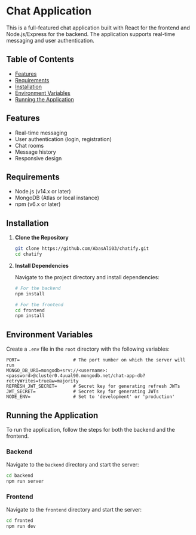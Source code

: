 # Chat Application

This is a full-featured chat application built with React for the frontend and Node.js/Express for the backend. The application supports real-time messaging and user authentication.

## Table of Contents

- [Features](#features)
- [Requirements](#requirements)
- [Installation](#installation)
- [Environment Variables](#environment-variables)
- [Running the Application](#running-the-application)

## Features

- Real-time messaging
- User authentication (login, registration)
- Chat rooms
- Message history
- Responsive design

## Requirements

- Node.js (v14.x or later)
- MongoDB (Atlas or local instance)
- npm (v6.x or later)

## Installation

1. **Clone the Repository**

    ```bash
    git clone https://github.com/AbasAli03/chatify.git
    cd chatify
    ```

2. **Install Dependencies**

    Navigate to the project directory and install dependencies:

    ```bash
    # For the backend
    npm install

    # For the frontend
    cd frontend
    npm install
    ```

## Environment Variables

Create a `.env` file in the `root` directory with the following variables:

```plaintext
PORT=                    # The port number on which the server will run
MONGO_DB_URI=mongodb+srv://<username>:<password>@cluster0.4uual90.mongodb.net/chat-app-db?retryWrites=true&w=majority
REFRESH_JWT_SECRET=      # Secret key for generating refresh JWTs
JWT_SECRET=              # Secret key for generating JWTs
NODE_ENV=                # Set to 'development' or 'production'
````
## Running the Application

To run the application, follow the steps for both the backend and the frontend.

### Backend

Navigate to the `backend` directory and start the server:

```bash
cd backend
npm run server
```

### Frontend
Navigate to the `frontend` directory and start the server:

```bash
cd fronted
npm run dev

